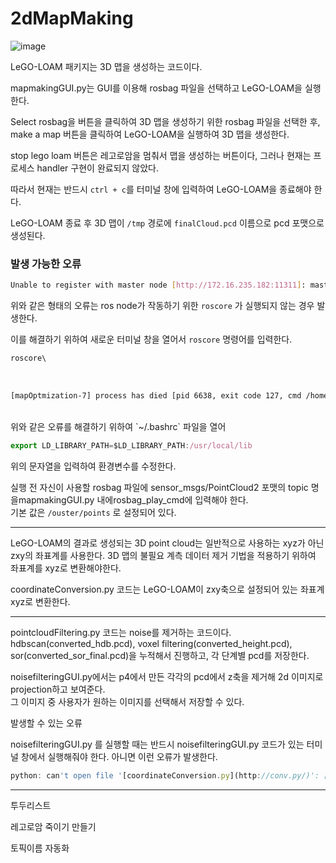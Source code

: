 # 2dMapMaking </br>
![image](https://github.com/VIPLabGachon/2dMapMaking/assets/130475746/78b5dcdd-fd84-4ccc-83a2-09a5c3a033ae)

LeGO-LOAM 패키지는 3D 맵을 생성하는 코드이다. </br>

mapmakingGUI.py는 GUI를 이용해 rosbag 파일을 선택하고 LeGO-LOAM을 실행한다. </br>

Select rosbag을 버튼을 클릭하여 3D 맵을 생성하기 위한 rosbag 파일을 선택한 후, make a map 버튼을 클릭하여 LeGO-LOAM을 실행하여 3D 맵을 생성한다. </br>

stop lego loam  버튼은 레고로암을 멈춰서 맵을 생성하는 버튼이다, 그러나 현재는 프로세스 handler 구현이 완료되지 않았다.</br>

 따라서 현재는 반드시 `ctrl + c`를 터미널 창에 입력하여 LeGO-LOAM을 종료해야 한다.</br>

LeGO-LOAM 종료 후 3D 맵이 `/tmp` 경로에 `finalCloud.pcd` 이름으로 pcd 포맷으로 생성된다. </br>

### 발생 가능한 오류 </br>

```bash
Unable to register with master node [http://172.16.235.182:11311]: master may not be running yet. Will keep trying. 
```

위와 같은 형태의 오류는 ros node가 작동하기 위한 `roscore` 가 실행되지 않는 경우 발생한다. </br>

이를 해결하기 위하여 새로운 터미널 창을 열어서 `roscore` 명령어를 입력한다. </br>

```jsx
roscore\
```
</br>

```bash
[mapOptmization-7] process has died [pid 6638, exit code 127, cmd /home/xxxxxx/catkin_pkg/devel/lib/lego_loam/mapOptmization __name:=mapOptmization ]
```
</br>
위와 같은 오류를 해결하기 위하여 `~/.bashrc` 파일을 열어 </br>

```jsx
export LD_LIBRARY_PATH=$LD_LIBRARY_PATH:/usr/local/lib
```

위의 문자열을 입력하여 환경변수를 수정한다.</br>

실행 전 자신이 사용할 rosbag 파일에 sensor_msgs/PointCloud2 포맷의 topic 명을mapmakingGUI.py 내에rosbag_play_cmd에 입력해야 한다. </br>기본 값은 `/ouster/points` 로 설정되어 있다.</br>

---

LeGO-LOAM의 결과로 생성되는 3D point cloud는 일반적으로 사용하는 xyz가 아닌 zxy의 좌표계를 사용한다. 3D 맵의 불필요 계측 데이터 제거 기법을 적용하기 위하여 좌표계를 xyz로 변환해야한다.

coordinateConversion.py 코드는 LeGO-LOAM이 zxy축으로 설정되어 있는 좌표계 xyz로 변환한다.

---

pointcloudFiltering.py 코드는 noise를 제거하는 코드이다. hdbscan(converted_hdb.pcd), voxel filtering(converted_height.pcd), sor(converted_sor_final.pcd)을 누적해서 진행하고, 각 단계별 pcd를 저장한다. </br>

noisefilteringGUI.py에서는 p4에서 만든 각각의 pcd에서 z축을 제거해 2d 이미지로 projection하고 보여준다. </br>
그 이미지 중 사용자가 원하는 이미지를 선택해서 저장할 수 있다.</br>

발생할 수 있는 오류</br>

noisefilteringGUI.py 를 실행할 때는 반드시 noisefilteringGUI.py 코드가 있는 터미널 창에서 실행해줘야 한다. 아니면 이런 오류가 발생한다.</br>

```jsx
python: can't open file '[coordinateConversion.py](http://conv.py/)': [Errno 2] No such file or directory
```

---


투두리스트</br>

레고로암 죽이기 만들기</br>

토픽이름 자동화</br>
